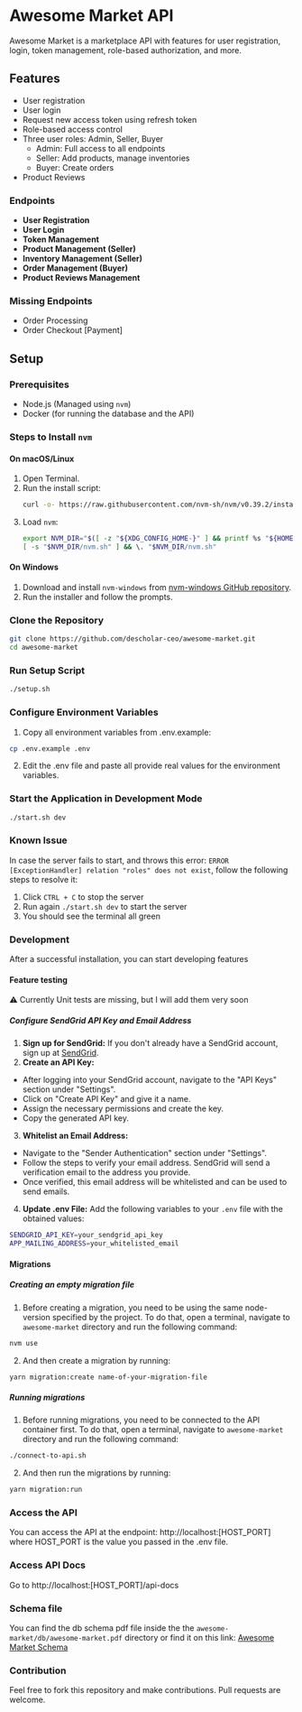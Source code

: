 # Awesome Market API

Awesome Market is a marketplace API with features for user registration, login, token management, role-based authorization, and more.

## Features

- User registration
- User login
- Request new access token using refresh token
- Role-based access control
- Three user roles: Admin, Seller, Buyer
  - Admin: Full access to all endpoints
  - Seller: Add products, manage inventories
  - Buyer: Create orders
- Product Reviews

### Endpoints

- **User Registration**
- **User Login**
- **Token Management**
- **Product Management (Seller)**
- **Inventory Management (Seller)**
- **Order Management (Buyer)**
- **Product Reviews Management**

### Missing Endpoints

- Order Processing
- Order Checkout [Payment]

## Setup

### Prerequisites

- Node.js (Managed using `nvm`)
- Docker (for running the database and the API)

### Steps to Install `nvm`

#### On macOS/Linux

1. Open Terminal.
2. Run the install script:
    ```sh
    curl -o- https://raw.githubusercontent.com/nvm-sh/nvm/v0.39.2/install.sh | bash
    ```
3. Load `nvm`:
    ```sh
    export NVM_DIR="$([ -z "${XDG_CONFIG_HOME-}" ] && printf %s "${HOME}/.nvm" || printf %s "${XDG_CONFIG_HOME}/nvm")"
    [ -s "$NVM_DIR/nvm.sh" ] && \. "$NVM_DIR/nvm.sh"
    ```

#### On Windows

1. Download and install `nvm-windows` from [nvm-windows GitHub repository](https://github.com/coreybutler/nvm-windows/releases).
2. Run the installer and follow the prompts.

### Clone the Repository

```sh
git clone https://github.com/descholar-ceo/awesome-market.git
cd awesome-market
```

### Run Setup Script
```sh
./setup.sh
```

### Configure Environment Variables
1. Copy all environment variables from .env.example: 
```sh
cp .env.example .env
```
2. Edit the .env file and paste all provide real values for the environment variables.

### Start the Application in Development Mode
```sh
./start.sh dev
```
### Known Issue
In case the server fails to start, and throws this error: `ERROR [ExceptionHandler] relation "roles" does not exist`, follow the following steps to resolve it:

1. Click `CTRL + C` to stop the server
2. Run again `./start.sh dev` to start the server
3. You should see the terminal all green

### Development
After a successful installation, you can start developing features
#### Feature testing
:warning: Currently Unit tests are missing, but I will add them very soon
##### Configure SendGrid API Key and Email Address
1. **Sign up for SendGrid:** If you don't already have a SendGrid account, sign up at [SendGrid](https://sendgrid.com/).
2. **Create an API Key:**
  - After logging into your SendGrid account, navigate to the "API Keys" section under "Settings".
  - Click on "Create API Key" and give it a name.
  - Assign the necessary permissions and create the key.
  - Copy the generated API key.
3. **Whitelist an Email Address:**
  - Navigate to the "Sender Authentication" section under "Settings".
  - Follow the steps to verify your email address. SendGrid will send a verification email to the address you provide.
  - Once verified, this email address will be whitelisted and can be used to send emails.
4. **Update .env File:** Add the following variables to your `.env` file with the obtained values:
```sh
SENDGRID_API_KEY=your_sendgrid_api_key
APP_MAILING_ADDRESS=your_whitelisted_email
```
#### Migrations
##### Creating an empty migration file
1. Before creating a migration, you need to be using the same node-version specified by the project. To do that, open a terminal, navigate to `awesome-market` directory and run the following command:
```sh
nvm use
```
2. And then create a migration by running:
```sh
yarn migration:create name-of-your-migration-file
```
##### Running migrations
1. Before running migrations, you need to be connected to the API container first. To do that, open a terminal, navigate to `awesome-market` directory and run the following command:
```sh
./connect-to-api.sh
```
2. And then run the migrations by running:
```sh
yarn migration:run
```

### Access the API
You can access the API at the endpoint: http://localhost:[HOST_PORT] where HOST_PORT is the value you passed in the .env file.

### Access API Docs
Go to http://localhost:[HOST_PORT]/api-docs

### Schema file
You can find the db schema pdf file inside the the `awesome-market/db/awesome-market.pdf` directory or find it on this link: [Awesome Market Schema](https://dbdiagram.io/d/awesome-market-6655d24bb65d933879e0c98f)

### Contribution
Feel free to fork this repository and make contributions. Pull requests are welcome.
